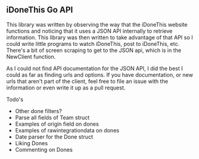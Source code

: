 iDoneThis Go API
----------------

This library was written by observing the way that the iDoneThis website functions
and noticing that it uses a JSON API internally to retrieve information. This library
was then written to take advantage of that API so I could write little programs to 
watch iDoneThis, post to iDoneThis, etc. There's a bit of screen scraping to get to 
the JSON api, which is in the NewClient function.

As I could not find API documentation for
the JSON API, I did the best I could as far as finding urls and options. If you have
documentation, or new urls that aren't part of the client, feel free to file an issue
with the information or even write it up as a pull request.

Todo's

- Other done filters?
- Parse all fields of Team struct
- Examples of origin field on dones
- Examples of rawintegrationdata on dones
- Date parser for the Done struct
- Liking Dones
- Commenting on Dones

